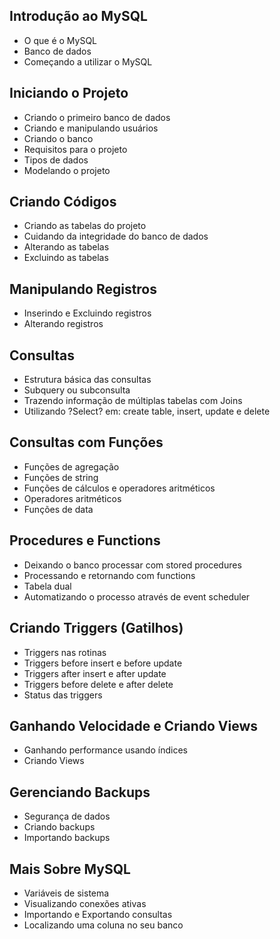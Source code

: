 ## Introdução ao MySQL
   - O que é o MySQL
   - Banco de dados
   - Começando a utilizar o MySQL
## Iniciando o Projeto
   - Criando o primeiro banco de dados
   - Criando e manipulando usuários
   - Criando o banco
   - Requisitos para o projeto
   - Tipos de dados
   - Modelando o projeto
## Criando Códigos
   - Criando as tabelas do projeto
   - Cuidando da integridade do banco de dados
   - Alterando as tabelas
   - Excluindo as tabelas
## Manipulando Registros
   - Inserindo e Excluindo registros
   - Alterando registros
## Consultas
   - Estrutura básica das consultas
   - Subquery ou subconsulta
   - Trazendo informação de múltiplas tabelas com Joins
   - Utilizando ?Select? em: create table, insert, update e delete
## Consultas com Funções
   - Funções de agregação
   - Funções de string
   - Funções de cálculos e operadores aritméticos
   - Operadores aritméticos
   - Funções de data
## Procedures e Functions
   - Deixando o banco processar com stored procedures
   - Processando e retornando com functions
   - Tabela dual
   - Automatizando o processo através de event scheduler
## Criando Triggers (Gatilhos)
   - Triggers nas rotinas
   - Triggers before insert e before update
   - Triggers after insert e after update
   - Triggers before delete e after delete
   - Status das triggers
## Ganhando Velocidade e Criando Views
   - Ganhando performance usando índices
   - Criando Views
## Gerenciando Backups
   - Segurança de dados
   - Criando backups
   - Importando backups
## Mais Sobre MySQL
   - Variáveis de sistema
   - Visualizando conexões ativas
   - Importando e Exportando consultas
   - Localizando uma coluna no seu banco
